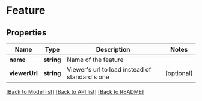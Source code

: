 # Feature

## Properties
Name | Type | Description | Notes
------------ | ------------- | ------------- | -------------
**name** | **string** | Name of the feature | 
**viewerUrl** | **string** | Viewer&#39;s url to load instead of standard&#39;s one | [optional] 

[[Back to Model list]](../README.md#documentation-for-models) [[Back to API list]](../README.md#documentation-for-api-endpoints) [[Back to README]](../README.md)


